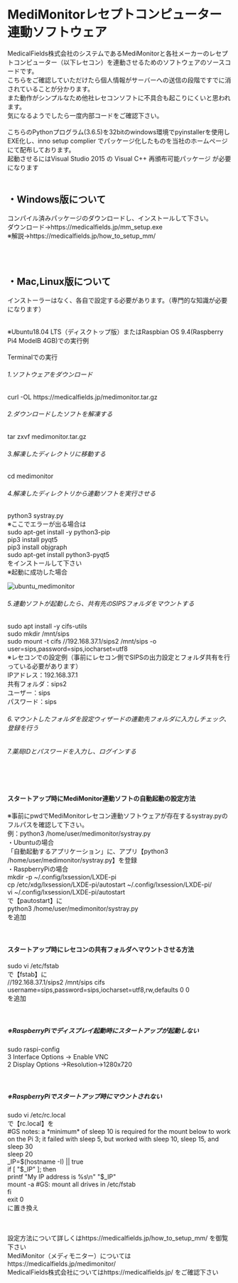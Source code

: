 # MediMonitorレセプトコンピューター連動ソフトウェア
MedicalFields株式会社のシステムであるMediMonitorと各社メーカーのレセプトコンピューター（以下レセコン）を連動させるためのソフトウェアのソースコードです。<br>
こちらをご確認していただけたら個人情報がサーバーへの送信の段階ですでに消されていることが分かります。<br>
また動作がシンプルなため他社レセコンソフトに不具合も起こりにくいと思われます。<br>
気になるようでしたら一度内部コードをご確認下さい。<br>
<br>
こちらのPythonプログラム(3.6.5)を32bitのwindows環境でpyinstallerを使用しEXE化し、inno setup complier でパッケージ化したものを当社のホームページにて配布しております。<br>
起動させるにはVisual Studio 2015 の Visual C++ 再頒布可能パッケージ が必要になります<br>
<br>
<h2>・Windows版について</h2>
<p>コンパイル済みパッケージのダウンロードし、インストールして下さい。<br>
ダウンロード→https://medicalfields.jp/mm_setup.exe<br>
※解説→https://medicalfields.jp/how_to_setup_mm/</p>
<br><br>
<h2>・Mac,Linux版について</h2>
<p>インストーラーはなく、各自で設定する必要があります。（専門的な知識が必要になります）
</p>

<br>
※Ubuntu18.04 LTS（ディスクトップ版）またはRaspbian OS 9.4(Raspberry Pi4 ModelB 4GB)での実行例<br><br>
Terminalでの実行<br>

<h6>1.ソフトウェアをダウンロード</h6>
curl -OL https://medicalfields.jp/medimonitor.tar.gz<br>
<h6>2.ダウンロードしたソフトを解凍する</h6>
tar zxvf medimonitor.tar.gz<br>
<h6>3.解凍したディレクトリに移動する</h6>
cd medimonitor<br>
<h6>4.解凍したディレクトリから連動ソフトを実行させる</h6>
python3 systray.py<br>
※ここでエラーが出る場合は<br>
sudo apt-get install -y python3-pip<br>
pip3 install pyqt5<br>
pip3 install objgraph<br>
sudo apt-get install python3-pyqt5<br>
をインストールして下さい<br>
※起動に成功した場合

![ubuntu_medimonitor](https://user-images.githubusercontent.com/57011944/100705074-f2de8d00-33e9-11eb-8577-2b807c377cba.png)

<h6>5.連動ソフトが起動したら、共有先のSIPSフォルダをマウントする</h6>
sudo apt install -y cifs-utils<br>
sudo mkdir /mnt/sips<br>
sudo mount -t cifs //192.168.37.1/sips2 /mnt/sips -o user=sips,password=sips,iocharset=utf8<br>
※レセコンでの設定例（事前にレセコン側でSIPSの出力設定とフォルダ共有を行っている必要があります）<br>
IPアドレス：192.168.37.1<br>
共有フォルダ：sips2<br>
ユーザー：sips<br>
パスワード：sips<br>
<h6>6.マウントしたフォルダを設定ウィザードの連動先フォルダに入力しチェック、登録を行う</h6>
<h6>7.薬局IDとパスワードを入力し、ログインする</h6>
<br><br>

<h4>スタートアップ時にMediMonitor連動ソフトの自動起動の設定方法</h4>
※事前にpwdでMediMonitorレセコン連動ソフトウェアが存在するsystray.pyのフルパスを確認して下さい。<br>
例：python3 /home/user/medimonitor/systray.py<br>
・Ubuntuの場合<br>
「自動起動するアプリケーション」に、アプリ【python3 /home/user/medimonitor/systray.py】を登録<br>
・RaspberryPiの場合<br>
mkdir -p ~/.config/lxsession/LXDE-pi<br>
cp /etc/xdg/lxsession/LXDE-pi/autostart ~/.config/lxsession/LXDE-pi/<br>
vi ~/.config/lxsession/LXDE-pi/autostart<br>
で【pautostart】に<br>
python3 /home/user/medimonitor/systray.py<br>
を追加<br>
<br><br>

<h4>スタートアップ時にレセコンの共有フォルダへマウントさせる方法</h4>
sudo vi /etc/fstab<br>
で【fstab】に<br>
//192.168.37.1/sips2 /mnt/sips cifs username=sips,password=sips,iocharset=utf8,rw,defaults 0 0<br>
を追加<br>
<br><br>
<h5>※RaspberryPiでディスプレイ起動時にスタートアップが起動しない</h5>
sudo raspi-config<br>
3 Interface Options → Enable VNC<br>
2 Display Options →Resolution→1280x720<br>
<br><br>
<h5>※RaspberryPiでスタートアップ時にマウントされない</h5>
sudo vi /etc/rc.local<br>
で【rc.local】を<br>
#GS notes: a *minimum* of sleep 10 is required for the mount below to work on the Pi 3; it failed with sleep 5, but worked with sleep 10, sleep 15, and sleep 30<br>
sleep 20<br>
_IP=$(hostname -I) || true<br>
if [ "$_IP" ]; then<br>
printf "My IP address is %s\n" "$_IP"<br>
mount -a #GS: mount all drives in /etc/fstab<br>
fi<br>
exit 0<br>
に置き換え

<br><br>
設定方法について詳しくはhttps://medicalfields.jp/how_to_setup_mm/ を御覧下さい<br>
MediMonitor（メディモニター）についてはhttps://medicalfields.jp/medimonitor/<br>
MedicalFields株式会社についてはhttps://medicalfields.jp/ をご確認下さい<br>
